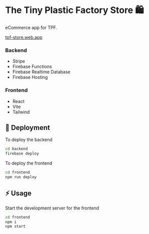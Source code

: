 
# The Tiny Plastic Factory Store 🛍

eCommerce app for TPF.

[tpf-store.web.app](https://tpf-store.web.app)

### Backend

- Stripe
- Firebase Functions
- Firebase Realtime Database
- Firebase Hosting

### Frontend

- React
- Vite
- Tailwind

## 🚀 Deployment

To deploy the backend

```bash
cd backend
firebase deploy 
```

To deploy the frontend

```bash
cd frontend
npm run deploy 
```
## ⚡️ Usage

Start the development server for the frontend

```bash
cd frontend
npm i
npm start
```

